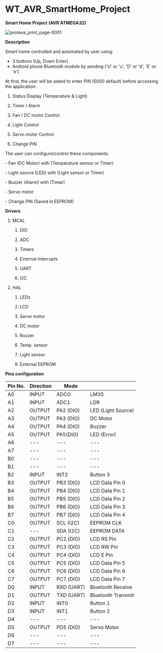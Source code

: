 # WT_AVR_SmartHome_Project

**Smart Home Project**
**(AVR ATMEGA32)**

![proteus_print_page-0001](https://github.com/AhmedFahmy22/WT_AVR_SmartHome_Project/assets/116200429/87d3e085-ca46-42e3-aba1-2f4f74bcff7d)


**Description**

Smart home controlled and automated by user using:
- 3 buttons (Up, Down Enter)
- Android phone Bluetooth module by sending ('U' or 'u', 'D' or 'd', 'E' or 'e')

At first, the user will be asked to enter PIN (0000 default) before accessing the
application:

1.  Status Display (Temperature & Light)

2.  Timer / Alarm

3.  Fan / DC motor Control

4.  Light Control

5.  Servo motor Control

6.  Change PIN

The user can configure/control these components:

\- Fan (DC Motor) with (Temperature sensor or Timer)

\- Light source (LED) with (Light sensor or Timer)

\- Buzzer (Alarm) with (Timer)

\- Servo motor

\- Change PIN (Saved in EEPROM)

**Drivers**

1.  MCAL

    1.  DIO

    2.  ADC

    3.  Timers

    4.  External Interrupts

    5.  UART

    6.  I2C

2.  HAL

    1.  LEDs

    2.  LCD

    3.  Servo motor

    4.  DC motor

    5.  Buzzer

    6.  Temp. sensor

    7.  Light sensor

    8.  External EEPROM


**Pins configuration**

| Pin No. | Direction | Mode       |                    |
|---------|-----------|------------|--------------------|
| A0      | INPUT     | ADC0       | LM35               |
| A1      | INPUT     | ADC1       | LDR                |
| A2      | OUTPUT    | PA2 (DIO)  | LED (Light Source) |
| A3      | OUTPUT    | PA3 (DIO)  | DC Motor           |
| A4      | OUTPUT    | PA4 (DIO)  | Buzzer             |
| A5      | OUTPUT    | PA5(DIO)   | LED (Error)        |
| A6      | ---       | ---        | ---                |
| A7      | ---       | ---        | ---                |
| B0      | ---       | ---        | ---                |
| B1      | ---       | ---        | ---                |
| B2      | INPUT     | INT2       | Button 3           |
| B3      | OUTPUT    | PB3 (DIO)  | LCD Data Pin 0     |
| B4      | OUTPUT    | PB4 (DIO)  | LCD Data Pin 1     |
| B5      | OUTPUT    | PB5 (DIO)  | LCD Data Pin 2     |
| B6      | OUTPUT    | PB6 (DIO)  | LCD Data Pin 3     |
| B7      | OUTPUT    | PB7 (DIO)  | LCD Data Pin 4     |
| C0      | OUTPUT    | SCL (I2C)  | EEPROM CLK         |
| C1      | ---       | SDA (I2C)  | EEPROM DATA        |
| C2      | OUTPUT    | PC2 (DIO)  | LCD RS Pin         |
| C3      | OUTPUT    | PC3 (DIO)  | LCD RW Pin         |
| C4      | OUTPUT    | PC4 (DIO)  | LCD E Pin          |
| C5      | OUTPUT    | PC5 (DIO)  | LCD Data Pin 5     |
| C6      | OUTPUT    | PC6 (DIO)  | LCD Data Pin 6     |
| C7      | OUTPUT    | PC7 (DIO)  | LCD Data Pin 7     |
| D0      | INPUT     | RXD (UART) | Bluetooth Receive  |
| D1      | OUTPUT    | TXD (UART) | Bluetooth Transmit |
| D2      | INPUT     | INT0       | Button 1           |
| D3      | INPUT     | INT1       | Button 2           |
| D4      | ---       | ---        | ---                |
| D5      | OUTPUT    | PD5 (DIO)  | Servo Motor        |
| D6      | ---       | ---        | ---                |
| D7      | ---       | ---        | ---                |
